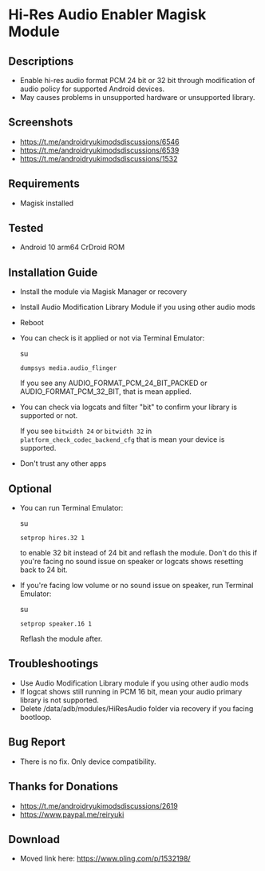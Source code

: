 # Hi-Res Audio Enabler Magisk Module

## Descriptions
- Enable hi-res audio format PCM 24 bit or 32 bit through modification of audio policy for supported Android devices. 
- May causes problems in unsupported hardware or unsupported library.

## Screenshots
- https://t.me/androidryukimodsdiscussions/6546
- https://t.me/androidryukimodsdiscussions/6539
- https://t.me/androidryukimodsdiscussions/1532

## Requirements
- Magisk installed

## Tested
- Android 10 arm64 CrDroid ROM

## Installation Guide
- Install the module via Magisk Manager or recovery
- Install Audio Modification Library Module if you using other audio mods
- Reboot
- You can check is it applied or not via Terminal Emulator:

  su

  `dumpsys media.audio_flinger`

  If you see any AUDIO_FORMAT_PCM_24_BIT_PACKED or AUDIO_FORMAT_PCM_32_BIT, that is mean applied.

- You can check via logcats and filter "bit" to confirm your library is supported or not.
  
  If you see `bitwidth 24` or `bitwidth 32` in `platform_check_codec_backend_cfg` that is mean your device is supported.

- Don't trust any other apps

## Optional
- You can run Terminal Emulator:

  su

  `setprop hires.32 1`

  to enable 32 bit instead of 24 bit and reflash the module. Don't do this if you're facing no sound issue on speaker or logcats shows resetting back to 24 bit.

- If you're facing low volume or no sound issue on speaker, run Terminal Emulator:

  su

  `setprop speaker.16 1`

  Reflash the module after.

## Troubleshootings
- Use Audio Modification Library module if you using other audio mods
- If logcat shows still running in PCM 16 bit, mean your audio primary library is not supported.
- Delete /data/adb/modules/HiResAudio folder via recovery if you facing bootloop.

## Bug Report
- There is no fix. Only device compatibility.

## Thanks for Donations
- https://t.me/androidryukimodsdiscussions/2619
- https://www.paypal.me/reiryuki

## Download
- Moved link here: https://www.pling.com/p/1532198/
